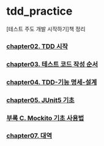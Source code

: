 # tdd_practice
[테스트 주도 개발 시작하기]책 정리

### [chapter02. TDD 시작](https://compile-this.tistory.com/1)
### [chapter03. 테스트 코드 작성 순서](https://compile-this.tistory.com/2)
### [chapter04. TDD-기능 명세-설계](https://compile-this.tistory.com/3)
### [chapter05. JUnit5 기초](https://compile-this.tistory.com/4)
### [부록 C. Mockito 기초 사용법](https://compile-this.tistory.com/8)
### [chapter07. 대역](https://compile-this.tistory.com/9)

